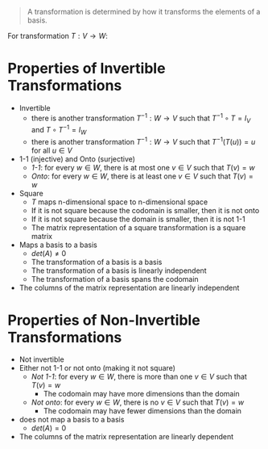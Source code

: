 

> A transformation is determined by how it transforms the elements of a basis.

For transformation $T: V \rightarrow W$:

# Properties of Invertible Transformations

- Invertible
  - there is another transformation $T^{-1}: W \rightarrow V$ such that $T^{-1} \circ T = I_V$ and $T \circ T^{-1} = I_W$
  - there is another transformation $T^{-1}: W \rightarrow V$ such that $T^{-1}(T(u)) = u$ for all $u \in V$
- 1-1 (injective) and Onto (surjective)
  - *1-1*: for every $w \in W$, there is at most one $v \in V$ such that $T(v) = w$
  - *Onto*: for every $w \in W$, there is at least one $v \in V$ such that $T(v) = w$
- Square
  - $T$ maps n-dimensional space to n-dimensional space
  - If it is not square because the codomain is smaller, then it is not onto
  - If it is not square because the domain is smaller, then it is not 1-1
  - The matrix representation of a square transformation is a square matrix
- Maps a basis to a basis
  - $det(A) \neq 0$
  - The transformation of a basis is a basis
  - The transformation of a basis is linearly independent
  - The transformation of a basis spans the codomain
- The columns of the matrix representation are linearly independent

# Properties of Non-Invertible Transformations

- Not invertible
- Either not 1-1 or not onto (making it not square)
  - *Not 1-1*: for every $w \in W$, there is more than one $v \in V$ such that $T(v) = w$
    - The codomain may have more dimensions than the domain
  - *Not onto*: for every $w \in W$, there is no $v \in V$ such that $T(v) = w$
    - The codomain may have fewer dimensions than the domain
- does not map a basis to a basis
  - $det(A) = 0$
- The columns of the matrix representation are linearly dependent